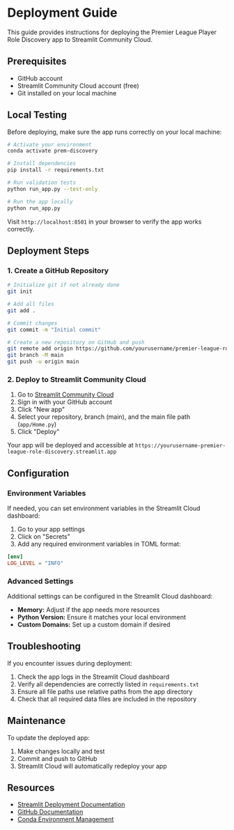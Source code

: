 # Deployment Guide

This guide provides instructions for deploying the Premier League Player Role Discovery app to Streamlit Community Cloud.

## Prerequisites

- GitHub account
- Streamlit Community Cloud account (free)
- Git installed on your local machine

## Local Testing

Before deploying, make sure the app runs correctly on your local machine:

```bash
# Activate your environment
conda activate prem-discovery

# Install dependencies
pip install -r requirements.txt

# Run validation tests
python run_app.py --test-only

# Run the app locally
python run_app.py
```

Visit `http://localhost:8501` in your browser to verify the app works correctly.

## Deployment Steps

### 1. Create a GitHub Repository

```bash
# Initialize git if not already done
git init

# Add all files
git add .

# Commit changes
git commit -m "Initial commit"

# Create a new repository on GitHub and push
git remote add origin https://github.com/yourusername/premier-league-role-discovery.git
git branch -M main
git push -u origin main
```

### 2. Deploy to Streamlit Community Cloud

1. Go to [Streamlit Community Cloud](https://streamlit.io/cloud)
2. Sign in with your GitHub account
3. Click "New app"
4. Select your repository, branch (main), and the main file path (`app/Home.py`)
5. Click "Deploy"

Your app will be deployed and accessible at `https://yourusername-premier-league-role-discovery.streamlit.app`

## Configuration

### Environment Variables

If needed, you can set environment variables in the Streamlit Cloud dashboard:

1. Go to your app settings
2. Click on "Secrets"
3. Add any required environment variables in TOML format:

```toml
[env]
LOG_LEVEL = "INFO"
```

### Advanced Settings

Additional settings can be configured in the Streamlit Cloud dashboard:

- **Memory:** Adjust if the app needs more resources
- **Python Version:** Ensure it matches your local environment
- **Custom Domains:** Set up a custom domain if desired

## Troubleshooting

If you encounter issues during deployment:

1. Check the app logs in the Streamlit Cloud dashboard
2. Verify all dependencies are correctly listed in `requirements.txt`
3. Ensure all file paths use relative paths from the app directory
4. Check that all required data files are included in the repository

## Maintenance

To update the deployed app:

1. Make changes locally and test
2. Commit and push to GitHub
3. Streamlit Cloud will automatically redeploy your app

## Resources

- [Streamlit Deployment Documentation](https://docs.streamlit.io/streamlit-cloud)
- [GitHub Documentation](https://docs.github.com/en)
- [Conda Environment Management](https://docs.conda.io/projects/conda/en/latest/user-guide/tasks/manage-environments.html)
